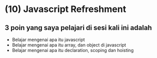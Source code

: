 # (10) Javascript Refreshment

## 3 poin yang saya pelajari di sesi kali ini adalah

- Belajar mengenai apa itu javascript
- Belajar mengenai apa itu array, dan object di javascript
- Belajar mengenai apa itu declaration, scoping dan hoisting
